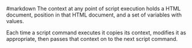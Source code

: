 #markdown
The context at any point of script execution holds a HTML document, position
in that HTML document, and a set of variables with values.

Each time a script command executes it copies its context, modifies it
as appropriate, then passes that context on to the next script command.
